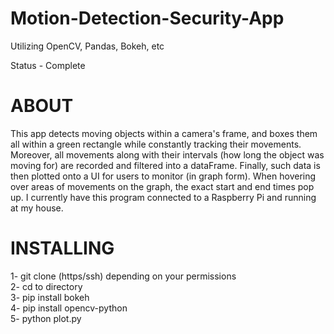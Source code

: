 # Motion-Detection-Security-App

Utilizing OpenCV, Pandas, Bokeh, etc

Status - Complete

# ABOUT
This app detects moving objects within a camera's frame, and boxes them all within a green rectangle while constantly tracking their movements. Moreover, all movements along with their intervals (how long the object was moving for) are recorded and filtered into a dataFrame. Finally, such data is then plotted onto a UI for users to monitor (in graph form). When hovering over areas of movements on the graph, the exact start and end times pop up. I currently have this program connected to a Raspberry Pi and running at my house.

# INSTALLING

1- git clone (https/ssh) depending on your permissions<br>
2- cd to directory<br>
3- pip install bokeh<br>
4- pip install opencv-python<br>
5- python plot.py<br>
